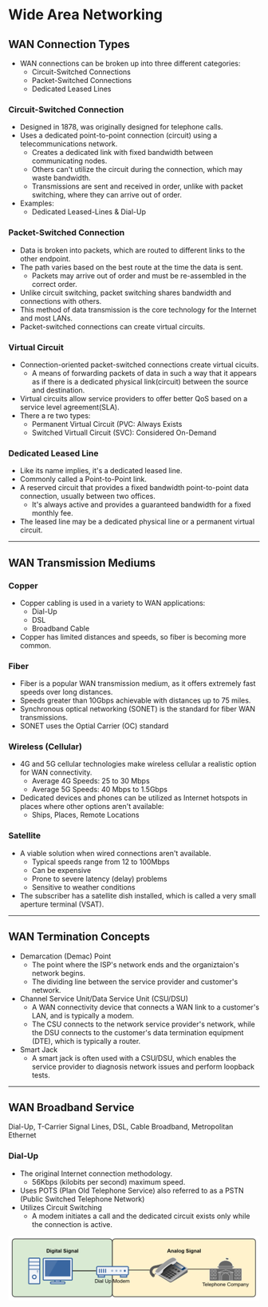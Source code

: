 # Wide Area Networking

## WAN Connection Types

- WAN connections can be broken up into three different categories:
  - Circuit-Switched Connections
  - Packet-Switched Connections
  - Dedicated Leased Lines

### Circuit-Switched Connection

- Designed in 1878, was originally designed for telephone calls.
- Uses a dedicated point-to-point connection (circuit) using a telecommunications network.
  - Creates a dedicated link with fixed bandwidth between communicating nodes.
  - Others can't utilize the circuit during the connection, which may waste bandwidth.
  - Transmissions are sent and received in order, unlike with packet switching, where they can arrive out of order.
- Examples:
  - Dedicated Leased-Lines & Dial-Up

### Packet-Switched Connection

- Data is broken into packets, which are routed to different links to the other endpoint.
- The path varies based on the best route at the time the data is sent.
  - Packets may arrive out of order and must be re-assembled in the correct order.
- Unlike circuit switching, packet switching shares bandwidth and connections with others.
- This method of data transmission is the core technology for the Internet and most LANs.
- Packet-switched connections can create virtual circuits.

### Virtual Circuit

- Connection-oriented packet-switched connections create virtual cicuits.
  - A means of forwarding packets of data in such a way that it appears as if there is a dedicated physical link(circuit) between the source and destination.
- Virtual circuits allow service providers to offer better QoS based on a service level agreement(SLA).
- There a re two types:
  - Permanent Virtual Circuit (PVC: Always Exists
  - Switched Virtuall Circuit (SVC): Considered On-Demand

### Dedicated Leased Line

- Like its name implies, it's a dedicated leased line.
- Commonly called a Point-to-Point link.
- A reserved circuit that provides a fixed bandwidth point-to-point data connection, usually between two offices.
  - It's always active and provides a guaranteed bandwidth for a fixed monthly fee.
- The leased line may be a dedicated physical line or a permanent virtual circuit.

---

## WAN Transmission Mediums

### Copper

- Copper cabling is used in a variety to WAN applications:
  - Dial-Up
  - DSL
  - Broadband Cable
- Copper has limited distances and speeds, so fiber is becoming more common.

### Fiber

- Fiber is a popular WAN transmission medium, as it offers extremely fast speeds over long distances.
- Speeds greater than 10Gbps achievable with distances up to 75 miles.
- Synchronous optical networking (SONET) is the standard for fiber WAN transmissions.
- SONET uses the Optial Carrier (OC) standard

### Wireless (Cellular)

- 4G and 5G cellular technologies make wireless cellular a realistic option for WAN connectivity.
  - Average 4G Speeds: 25 to 30 Mbps
  - Average 5G Speeds: 40 Mbps to 1.5Gbps
- Dedicated devices and phones can be utilized as Internet hotspots in places where other options aren't available:
  - Ships, Places, Remote Locations

### Satellite

- A viable solution when wired connections aren't available.
  - Typical speeds range from 12 to 100Mbps
  - Can be expensive
  - Prone to severe latency (delay) problems
  - Sensitive to weather conditions
- The subscriber has a satellite dish installed, which is called a very small aperture terminal (VSAT).

---

## WAN Termination Concepts

- Demarcation (Demac) Point
  - The point where the ISP's network ends and the organiztaion's network begins.
  - The dividing line between the service provider and customer's network.
- Channel Service Unit/Data Service Unit (CSU/DSU)
  - A WAN connectivity device that connects a WAN link to a customer's LAN, and is typically a modem.
  - The CSU connects to the network service provider's network, while the DSU connects to the customer's data termination equipment (DTE), which is typically a router.
- Smart Jack
  - A smart jack is often used with a CSU/DSU, which enables the service provider to diagnosis network issues and perform loopback tests.

---

## WAN Broadband Service

Dial-Up, T-Carrier Signal Lines, DSL, Cable Broadband, Metropolitan Ethernet

### Dial-Up

- The original Internet connection methodology.
  - 56Kbps (kilobits per second) maximum speed.
- Uses POTS (Plan Old Telephone Service) also referred to as a PSTN (Public Switched Telephone Network)
- Utilizes Circuit Switching
  - A modem initiates a call and the dedicated circuit exists only while the connection is active.

![Dial Up Image](Dial-Up.png)
